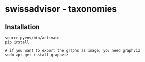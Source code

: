 # swissadvisor - taxonomies

## Installation

```
source pyenv/bin/activate
pip install

# if you want to export the graphs as image, you need graphviz
sudo apt-get install graphviz
```
